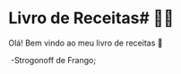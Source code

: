 # Livro de Receitas# :man_cook:



Olá! Bem vindo ao meu livro de receitas :wave:

​	-Strogonoff de Frango;

